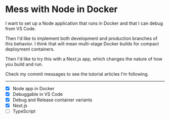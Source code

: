 # Mess with Node in Docker

I want to set up a Node application that runs in Docker and that I can debug from VS Code.

Then I'd like to implement both development and production branches of this behavior. I think that will mean multi-stage Docker builds for compact deployment containers.

Then I'd like to try this with a Next.js app, which changes the nature of how you build and run.

Check my commit messages to see the tutorial articles I'm following.

---

- [x] Node app in Docker
- [x] Debuggable in VS Code
- [x] Debug and Release container variants
- [x] Next.js
- [ ] TypeScript
